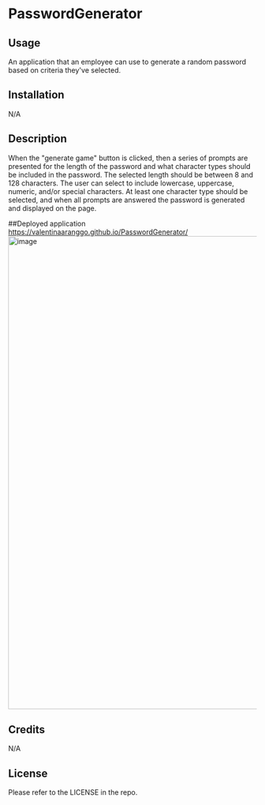 # PasswordGenerator

## Usage
 An application that an employee can use to generate a random password based on criteria they've selected.
## Installation
N/A

## Description
 When the "generate game" button is clicked, then a series of prompts are presented for the length of the password and what character types should be included in the password. The selected length should be between 8 and 128 characters. The user can select to include lowercase, uppercase, numeric, and/or special characters. At least one character type should be selected, and when all prompts are answered the password is generated and displayed on the page.

##Deployed application
https://valentinaaranggo.github.io/PasswordGenerator/
<img width="959" alt="image" src="https://user-images.githubusercontent.com/107433103/213243703-a279e68d-6e6f-4155-a497-2b06d3106df7.png">


## Credits

N/A

## License

Please refer to the LICENSE in the repo.

